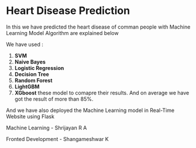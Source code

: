 # Heart Disease Prediction

In this we have predicted the heart disease of comman people with Machine Learning Model Algorithm are explained below

We have used :
1. **SVM**
2. **Naive Bayes**
3. **Logistic Regression**
4. **Decision Tree**
5. **Random Forest**
6. **LightGBM**
7. **XGboost**
these model to comapre their results. And on average we have got the result of more than 85%. 

And we have also deployed the Machine Learning model in Real-Time Website using Flask

Machine Learning - Shrijayan R A

Fronted Development - Shangameshwar K
